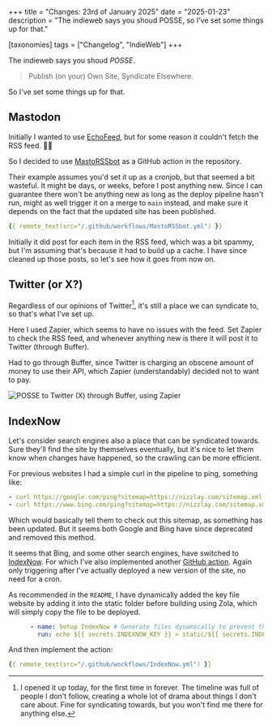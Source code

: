 +++
title = "Changes: 23rd of January 2025"
date = "2025-01-23"
description = "The indieweb says you shoud POSSE, so I've set some things up for that."

[taxonomies]
tags = ["Changelog", "IndieWeb"]
+++

The indieweb says you shoud *POSSE*.

> Publish (on your) Own Site, Syndicate Elsewhere.

So I've set some things up for that.

<!-- toc -->

## Mastodon

Initially I wanted to use [EchoFeed](https://echofeed.app/), but for some reason it couldn't fetch the RSS feed. 🤷‍♂️

So I decided to use [MastoRSSbot](https://github.com/marketplace/actions/mastorssbot) as a GitHub action in the repository. 

Their example assumes you'd set it up as a cronjob, but that seemed a bit wasteful. It might be days, or weeks, before I post anything new. Since I can guarantee there won't be anything new as long as the deploy pipeline hasn't run, might as well trigger it on a merge to `main` instead, and make sure it depends on the fact that the updated site has been published.

```yml
{{ remote_text(src="/.github/workflows/MastoRSSbot.yml") }}
```

Initially it did post for each item in the RSS feed, which was a bit spammy, but I'm assuming that's because it had to build up a cache. I have since cleaned up those posts, so let's see how it goes from now on.

## Twitter (or X?)

Regardless of our opinions of Twitter[^1], it's still a place we can syndicate to, so that's what I've set up.

Here I used Zapier, which seems to have no issues with the feed. Set Zapier to check the RSS feed, and whenever anything new is there it will post it to Twitter (through Buffer). 

Had to go through Buffer, since Twitter is charging an obscene amount of money to use their API, which Zapier (understandably) decided not to want to pay.

![POSSE to Twitter (X) through Buffer, using Zapier](/zapier-buffer-twitter.png)

## IndexNow

Let's consider search engines also a place that can be syndicated towards. Sure they'll find the site by themselves eventually, but it's nice to let them know when changes have happened, so the crawling can be more efficient.

For previous websites I had a simple curl in the pipeline to ping, something like: 

```yml
- curl https://google.com/ping?sitemap=https://nizzlay.com/sitemap.xml
- curl https://www.bing.com/ping?sitemap=https://nizzlay.com/sitemap.xml
```

Which would basically tell them to check out this sitemap, as something has been updated. But it seems both Google and Bing have since deprecated and removed this method.

It seems that Bing, and some other search engines, have switched to [IndexNow](https://www.bing.com/indexnow/getstarted). For which I've also implemented another [GitHub action](https://github.com/marketplace/actions/indexnow-action). Again only triggering after I've actually deployed a new version of the site, no need for a cron.

As recommended in the `README`, I have dynamically added the key file website by adding it into the static folder before building using Zola, which will simply copy the file to be deployed.

```yml
      - name: Setup IndexNow # Generate files dynamically to prevent them from being leaked in public repositories.
        run: echo ${{ secrets.INDEXNOW_KEY }} > static/${{ secrets.INDEXNOW_KEY }}.txt
```

And then implement the action:

```yml
{{ remote_text(src="/.github/workflows/IndexNow.yml") }}
```



[^1]: I opened it up today, for the first time in forever. The timeline was full of people I don't follow, creating a whole lot of drama about things I don't care about. Fine for syndicating towards, but you won't find me there for anything else.